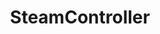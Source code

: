 ---
title: SteamController
crosslinks:
- Overwatch
- youtubot
- youtubefactsbot
- SteamControllerMods
- Steam
- forhonor
- PUBATTLEGROUNDS
- xkcd
- steamcontrollermusic
- help
- tmsbmeta
- gpdwin
- GameDeals
- tasker
- AskElectronics
- The_Gaben
- NintendoSwitch
- hardwareswap
- RocketLeague
- pcmasterrace
---